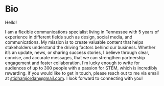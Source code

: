 # Bio

Hello!

I am a flexible communications specialist living in Tennessee with 5 years of experience in different fields such as design, social media, and communications. My mission is to create valuable content that helps stakeholders understand the driving factors behind our business. Whether it’s an update, news, or sharing success stories, I believe through clear, concise, and accurate messages, that we can strengthen partnership engagement and foster collaboration. I’m lucky enough to write for audiences of up to 300 people with a passion for STEM, which is incredibly rewarding. If you would like to get in touch, please reach out to me via email at stidhamjordan@gmail.com. I look forward to connecting with you! 
